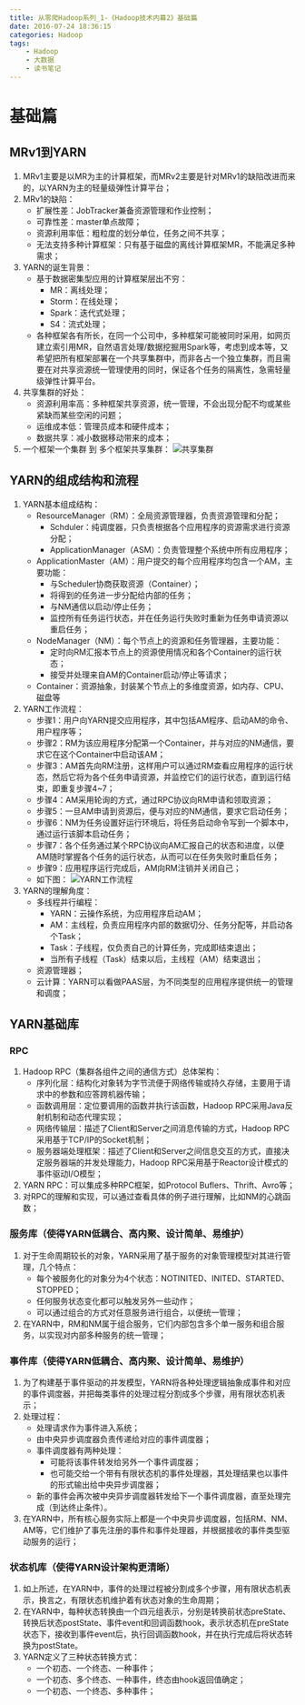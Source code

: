 ```yaml
---
title: 从零爬Hadoop系列_1-《Hadoop技术内幕2》基础篇
date: 2016-07-24 18:36:15
categories: Hadoop
tags:
	- Hadoop
	- 大数据
	- 读书笔记
---
```

# 基础篇
## MRv1到YARN
1. MRv1主要是以MR为主的计算框架，而MRv2主要是针对MRv1的缺陷改进而来的，以YARN为主的轻量级弹性计算平台；
2. MRv1的缺陷：
    * 扩展性差：JobTracker兼备资源管理和作业控制；
    * 可靠性差：master单点故障；
    * 资源利用率低：粗粒度的划分单位，任务之间不共享；
    * 无法支持多种计算框架：只有基于磁盘的离线计算框架MR，不能满足多种需求；
3. YARN的诞生背景：
    * 基于数据密集型应用的计算框架层出不穷：
        * MR：离线处理；
        * Storm：在线处理；
        * Spark：迭代式处理；
        * S4：流式处理；
    * 各种框架各有所长，在同一个公司中，多种框架可能被同时采用，如网页建立索引用MR，自然语言处理/数据挖掘用Spark等，考虑到成本等，又希望把所有框架部署在一个共享集群中，而非各占一个独立集群，而且需要在对共享资源统一管理使用的同时，保证各个任务的隔离性，急需轻量级弹性计算平台。
4. 共享集群的好处：
    * 资源利用率高：多种框架共享资源，统一管理，不会出现分配不均或某些紧缺而某些空闲的问题；
    * 运维成本低：管理员成本和硬件成本；
    * 数据共享：减小数据移动带来的成本；
5. 一个框架一个集群 到 多个框架共享集群：
![共享集群](http://cevxd.img48.wal8.com/img48/542077_20160404152451/146936452783.jpg)

## YARN的组成结构和流程
1. YARN基本组成结构：
    * ResourceManager（RM）：全局资源管理器，负责资源管理和分配；
        * Schduler：纯调度器，只负责根据各个应用程序的资源需求进行资源分配；
        * ApplicationManager（ASM）：负责管理整个系统中所有应用程序；
    * ApplicationMaster（AM）：用户提交的每个应用程序均包含一个AM，主要功能：
        * 与Scheduler协商获取资源（Container）；
        * 将得到的任务进一步分配给内部的任务；
        * 与NM通信以启动/停止任务；
        * 监控所有任务运行状态，并在任务运行失败时重新为任务申请资源以重启任务；
    * NodeManager（NM）：每个节点上的资源和任务管理器，主要功能：
        * 定时向RM汇报本节点上的资源使用情况和各个Container的运行状态；
        * 接受并处理来自AM的Container启动/停止等请求；
    * Container：资源抽象，封装某个节点上的多维度资源，如内存、CPU、磁盘等
2. YARN工作流程：
    * 步骤1：用户向YARN提交应用程序，其中包括AM程序、启动AM的命令、用户程序等；
    * 步骤2：RM为该应用程序分配第一个Container，并与对应的NM通信，要求它在这个Container中启动该AM；
    * 步骤3：AM首先向RM注册，这样用户可以通过RM查看应用程序的运行状态，然后它将为各个任务申请资源，并监控它们的运行状态，直到运行结束，即重复步骤4~7；
    * 步骤4：AM采用轮询的方式，通过RPC协议向RM申请和领取资源；
    * 步骤5：一旦AM申请到资源后，便与对应的NM通信，要求它启动任务；
    * 步骤6：NM为任务设置好运行环境后，将任务启动命令写到一个脚本中，通过运行该脚本启动任务；
    * 步骤7：各个任务通过某个RPC协议向AM汇报自己的状态和进度，以便AM随时掌握各个任务的运行状态，从而可以在任务失败时重启任务；
    * 步骤9：应用程序运行完成后，AM向RM注销并关闭自己；
    * 如下图：
![YARN工作流程](http://cevxd.img48.wal8.com/img48/542077_20160404152451/146936452735.png)
3. YARN的理解角度：
    * 多线程并行编程：
        * YARN：云操作系统，为应用程序启动AM；
        * AM：主线程，负责应用程序内部的数据切分、任务分配等，并启动各个Task；
        * Task：子线程，仅负责自己的计算任务，完成即结束退出；
        * 当所有子线程（Task）结束以后，主线程（AM）结束退出；
    * 资源管理器；
    * 云计算：YARN可以看做PAAS层，为不同类型的应用程序提供统一的管理和调度；

## YARN基础库
### RPC
1. Hadoop RPC（集群各组件之间的通信方式）总体架构：
    * 序列化层：结构化对象转为字节流便于网络传输或持久存储，主要用于请求中的参数和应答跨机器传输；
    * 函数调用层：定位要调用的函数并执行该函数，Hadoop RPC采用Java反射机制和动态代理实现；
    * 网络传输层：描述了Client和Server之间消息传输的方式，Hadoop RPC采用基于TCP/IP的Socket机制；
    * 服务器端处理框架：描述了Client和Server之间信息交互的方式，直接决定服务器端的并发处理能力，Hadoop RPC采用基于Reactor设计模式的事件驱动I/O模型；
2. YARN RPC：可以集成多种RPC框架，如Protocol Buflers、Thrift、Avro等；
3. 对RPC的理解和实现，可以通过查看具体的例子进行理解，比如NM的心跳函数；

### 服务库（使得YARN低耦合、高内聚、设计简单、易维护）
1. 对于生命周期较长的对象，YARN采用了基于服务的对象管理模型对其进行管理，几个特点：
    * 每个被服务化的对象分为4个状态：NOTINITED、INITED、STARTED、STOPPED；
    * 任何服务状态变化都可以触发另外一些动作；
    * 可以通过组合的方式对任意服务进行组合，以便统一管理；
2. 在YARN中，RM和NM属于组合服务，它们内部包含多个单一服务和组合服务，以实现对内部多种服务的统一管理；

### 事件库（使得YARN低耦合、高内聚、设计简单、易维护）
1. 为了构建基于事件驱动的并发模型，YARN将各种处理逻辑抽象成事件和对应的事件调度器，并把每类事件的处理过程分割成多个步骤，用有限状态机表示；
2. 处理过程：
    * 处理请求作为事件进入系统；
    * 由中央异步调度器负责传递给对应的事件调度器；
    * 事件调度器有两种处理：
        * 可能将该事件转发给另外一个事件调度器；
        * 也可能交给一个带有有限状态机的事件处理器，其处理结果也以事件的形式输出给中央异步调度器；
    * 新的事件会再次被中央异步调度器转发给下一个事件调度器，直至处理完成（到达终止条件）。
3. 在YARN中，所有核心服务实际上都是一个中央异步调度器，包括RM、NM、AM等，它们维护了事先注册的事件和事件处理器，并根据接收的事件类型驱动服务的运行；

### 状态机库（使得YARN设计架构更清晰）
1. 如上所述，在YARN中，事件的处理过程被分割成多个步骤，用有限状态机表示，换言之，有限状态机维护着有状态对象的生命周期；
2. 在YARN中，每种状态转换由一个四元组表示，分别是转换前状态preState、转换后状态postState、事件event和回调函数hook，表示状态机在preState状态下，接收到事件event后，执行回调函数hook，并在执行完成后将状态转换为postState。
3. YARN定义了三种状态转换方式：
    * 一个初态、一个终态、一种事件；
    * 一个初态、多个终态、一种事件，终态由hook返回值确定；
    * 一个初态、一个终态、多种事件；